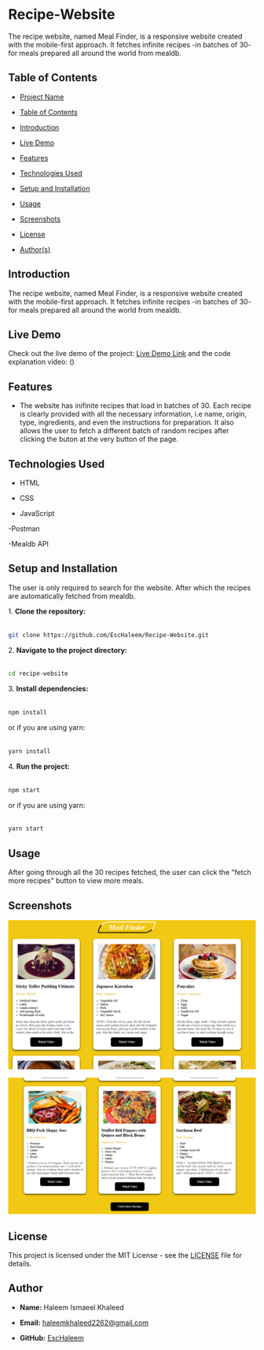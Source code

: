 # Recipe-Website
The recipe website, named Meal Finder, is a responsive website created with the mobile-first approach. It fetches infinite recipes -in batches of 30- for meals prepared all around the world from mealdb. 

## Table of Contents

- [Project Name](#project-name)

- [Table of Contents](#table-of-contents)

- [Introduction](#introduction)

- [Live Demo](#live-demo)

- [Features](#features)

- [Technologies Used](#technologies-used)

- [Setup and Installation](#setup-and-installation)

- [Usage](#usage)

- [Screenshots](#screenshots)

- [License](#license)

- [Author(s)](#authors)

## Introduction

The recipe website, named Meal Finder, is a responsive website created with the mobile-first approach. It fetches infinite recipes -in batches of 30- for meals prepared all around the world from mealdb. 

## Live Demo

Check out the live demo of the project: [Live Demo Link](https://meal-finder-a4d8.onrender.com)
and the code explanation video: ()
 
## Features

- The website has inifinite recipes that load in batches of 30. Each recipe is clearly provided with all the necessary information, i.e name, origin, type, ingredients, and even the instructions for preparation. It also allows the user to fetch a different batch of random recipes after clicking the buton at the very button of the page.

## Technologies Used

- HTML

- CSS

- JavaScript

-Postman

-Mealdb API

## Setup and Installation

The user is only required to search for the website. After which the recipes are automatically fetched from mealdb.

1\. **Clone the repository:**

```sh

git clone https://github.com/EscHaleem/Recipe-Website.git

```

2\. **Navigate to the project directory:**

```sh

cd recipe-website

```

3\. **Install dependencies:**

```sh

npm install

```

or if you are using yarn:

```sh

yarn install

```

4\. **Run the project:**

```sh

npm start

```

or if you are using yarn:

```sh

yarn start

```

## Usage

After going through all the 30 recipes fetched, the user can click the "fetch more recipes" button to view more meals. 

## Screenshots

![Screenshot 1](assets/screenshot1.png)

![Screenshot 2](assets/Screenshot%202024-11-21%20223106.png)

## License

This project is licensed under the MIT License - see the [LICENSE](LICENSE) file for details.

## Author

- **Name:** Haleem Ismaeel Khaleed

- **Email:** haleemkhaleed2262@gmail.com

- **GitHub:** [EscHaleem](https://github.com/EscHaleem)
